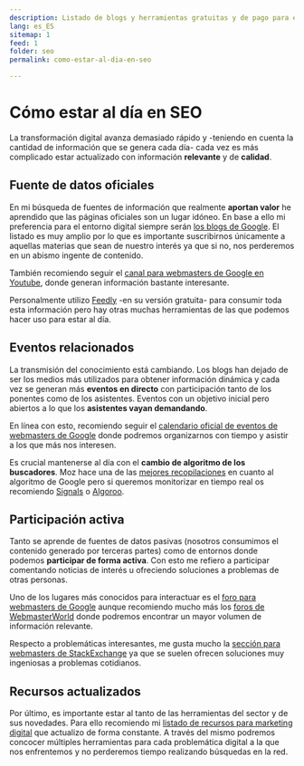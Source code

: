 ```yaml
---
description: Listado de blogs y herramientas gratuitas y de pago para estar al día en marketing digital. Aprende a ser competitivo.
lang: es_ES
sitemap: 1
feed: 1
folder: seo
permalink: como-estar-al-dia-en-seo

---
```


# Cómo estar al día en SEO

La transformación digital avanza demasiado rápido y -teniendo en cuenta la cantidad de información que se genera cada día- cada vez es más complicado estar actualizado con información **relevante** y de **calidad**.

## Fuente de datos oficiales

En mi búsqueda de fuentes de información que realmente **aportan valor** he aprendido que las páginas oficiales son un lugar idóneo. En base a ello mi preferencia para el entorno digital siempre serán [los blogs de Google](https://emirodgar.com/listado-blogs-foros-google). El listado es muy amplio por lo que es importante suscribirnos únicamente a aquellas materias que sean de nuestro interés ya que si no, nos perderemos en un abismo ingente de contenido.

También recomiendo seguir el [canal para webmasters de Google en Youtube](https://www.youtube.com/user/GoogleWebmasterHelp), donde generan información bastante interesante.

Personalmente utilizo [Feedly](https://feedly.com) -en su versión gratuita- para consumir toda esta información pero hay otras muchas herramientas de las que podemos hacer uso para estar al día.

## Eventos relacionados

La transmisión del conocimiento está cambiando. Los blogs han dejado de ser los medios más utilizados para obtener información dinámica y cada vez se generan más **eventos en directo** con participación tanto de los ponentes como de los asistentes. Eventos con un objetivo inicial pero abiertos a lo que los **asistentes vayan demandando**.

En línea con esto, recomiendo seguir el [calendario oficial de eventos de webmasters de Google](https://www.google.com/webmasters/connect/?hl=es) donde podremos organizarnos con tiempo y asistir a los que más nos interesen.

Es crucial mantenerse al día con el **cambio de algoritmo de los buscadores**. Moz hace una de las [mejores recopilaciones](https://moz.com/google-algorithm-change) en cuanto al algoritmo de Google pero si queremos monitorizar en tiempo real os recomiendo [Signals](https://cognitiveseo.com/signals/) o [Algoroo](https://algoroo.com). 

## Participación activa 

Tanto se aprende de fuentes de datos pasivas (nosotros consumimos el contenido generado por terceras partes) como de entornos donde podemos **participar de forma activa**. Con esto me refiero a participar comentando noticias de interés u ofreciendo soluciones a problemas de otras personas.

Uno de los lugares más conocidos para interactuar es el [foro para webmasters de Google](https://productforums.google.com/forum/#!forum/webmasters) aunque recomiendo mucho más los [foros de WebmasterWorld](https://www.webmasterworld.com) donde podremos encontrar un mayor volumen de información relevante. 

Respecto a problemáticas interesantes, me gusta mucho la [sección para webmasters de StackExchange](https://webmasters.stackexchange.com/questions) ya que se suelen ofrecen soluciones muy ingeniosas a problemas cotidianos.

## Recursos actualizados 

Por último, es importante estar al tanto de las herramientas del sector y de sus novedades. Para ello recomiendo mi [listado de recursos para marketing digital](https://emirodgar.com/recursos-marketing-digital/) que actualizo de forma constante. A través del mismo podremos concocer múltiples herramientas para cada problemática digital a la que nos enfrentemos y no perderemos tiempo realizando búsquedas en la red. 

<!--stackedit_data:
eyJoaXN0b3J5IjpbMTM5MzM2MjI3NiwtNDI3MzA3NjgwXX0=
-->